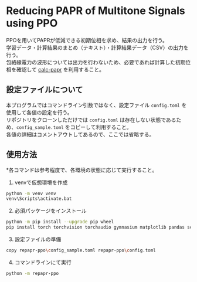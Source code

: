# Reducing PAPR of Multitone Signals using PPO
PPOを用いてPAPRが低減できる初期位相を求め、結果の出力を行う。  
学習データ・計算結果のまとめ（テキスト）・計算結果データ（CSV）の出力を行う。  
包絡線電力の波形については出力を行わないため、必要であれば計算した初期位相を確認して [calc-papr](https://github.com/solightail/calc-papr) を利用すること。

## 設定ファイルについて
本プログラムではコマンドライン引数ではなく、設定ファイル `config.toml` を使用して各値の設定を行う。  
リポジトリをクローンしただけでは `config.toml` は存在しない状態であるため、`config_sample.toml` をコピーして利用すること。  
各値の詳細はコメントアウトしてあるので、ここでは省略する。

## 使用方法
*各コマンドは参考程度で、各環境の状態に応じて実行すること。
1. venvで仮想環境を作成
```bash
python -m venv venv
venv\Scripts\activate.bat
```
2. 必須パッケージをインストール
```bash
python -m pip install --upgrade pip wheel
pip install torch torchvision torchaudio gymnasium matplotlib pandas scipy
```
3. 設定ファイルの準備
```bash
copy repapr-ppo\config_sample.toml repapr-ppo\config.toml
```
4. コマンドラインにて実行
```bash
python -m repapr-ppo
```
